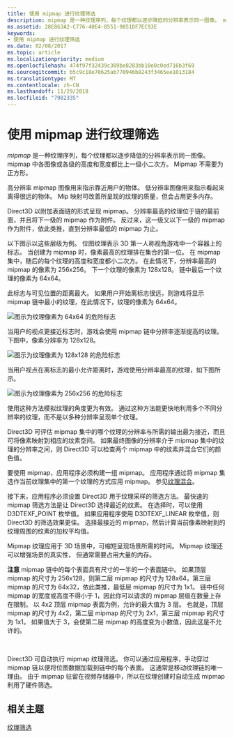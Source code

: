 ```yaml
---
title: 使用 mipmap 进行纹理筛选
description: mipmap 是一种纹理序列，每个纹理都以逐步降低的分辨率表示同一图像。 mipmap 中各图像或各级的高度和宽度都比上一级小二次方。
ms.assetid: 28E863A2-C776-40E4-8551-9851DF7EC93E
keywords:
- 使用 mipmap 进行纹理筛选
ms.date: 02/08/2017
ms.topic: article
ms.localizationpriority: medium
ms.openlocfilehash: 474f97f32439c389be8283bb10e0c0ed716b3f69
ms.sourcegitcommit: b5c9c18e70625ab770946b8243f3465ee1013184
ms.translationtype: MT
ms.contentlocale: zh-CN
ms.lasthandoff: 11/29/2018
ms.locfileid: "7982335"
---
```

# <a name="texture-filtering-with-mipmaps"></a>使用 mipmap 进行纹理筛选


*mipmap* 是一种纹理序列，每个纹理都以逐步降低的分辨率表示同一图像。 mipmap 中各图像或各级的高度和宽度都比上一级小二次方。 Mipmap 不需要为正方形。

高分辨率 mipmap 图像用来指示靠近用户的物体。 低分辨率图像用来指示看起来离得很远的物体。 Mip 映射可改善所呈现的纹理的质量，但会占用更多内存。

Direct3D 以附加表面链的形式呈现 mipmap。 分辨率最高的纹理位于链的最前面，并且将下一级的 mipmap 作为附件。 反过来，这一级又以下一级的 mipmap 作为附件，依此类推，直到分辨率最低的 mipmap 为止。

以下图示以这些层级为例。 位图纹理表示 3D 第一人称视角游戏中一个容器上的标志。 当创建为 mipmap 时，像素最高的纹理排在集合的第一位。 在 mipmap 集中，随后的每个纹理的高度和宽度都小二次方。 在此情况下，分辨率最高的 mipmap 的像素为 256x256。 下一个纹理的像素为 128x128。 链中最后一个纹理的像素为 64x64。

此标志与可见位置的距离最大。 如果用户开始离标志很远，则游戏将显示 mipmap 链中最小的纹理，在此情况下，纹理的像素为 64x64。

![图示为纹理像素为 64x64 的危险标志](images/mip1.jpg)

当用户的视点更接近标志时，游戏会使用 mipmap 链中分辨率逐渐提高的纹理。 下图中，像素分辨率为 128x128。

![图示为纹理像素为 128x128 的危险标志](images/mip2.jpg)

当用户视点在离标志的最小允许距离时，游戏使用分辨率最高的纹理，如下图所示。

![图示为纹理像素为 256x256 的危险标志](images/mip3.jpg)

使用这种方法模拟纹理的角度更为有效。 通过这种方法能更快地利用多个不同分辨率的纹理，而不是以多种分辨率呈现单个纹理。

Direct3D 可评估 mipmap 集中的哪个纹理的分辨率与所需的输出最为接近，而且可将像素映射到相应的纹素空间。 如果最终图像的分辨率介于 mipmap 集中的纹理的分辨率之间，则 Direct3D 可以检查两个 mipmap 中的纹素并混合它们的颜色值。

要使用 mipmap，应用程序必须构建一组 mipmap。 应用程序通过将 mipmap 集选作当前纹理集中的第一个纹理的方式应用 mipmap。 参见[纹理混合](texture-blending.md)。

接下来，应用程序必须设置 Direct3D 用于纹理采样的筛选方法。 最快速的 mipmap 筛选方法是让 Direct3D 选择最近的纹素。 在选择时，可以使用 D3DTEXF\_POINT 枚举值。 如果应用程序使用 D3DTEXF\_LINEAR 枚举值，则 Direct3D 的筛选效果更佳。 选择最接近的 mipmap，然后计算当前像素映射到的纹理周围的纹素的加权平均值。

Mipmap 纹理应用于 3D 场景中，可缩短呈现场景所需的时间。 Mipmap 纹理还可以增强场景的真实性， 但通常需要占用大量的内存。

**注意** mipmap 链中的每个表面具有尺寸的一半的一个表面链中。 如果顶层 mipmap 的尺寸为 256x128，则第二层 mipmap 的尺寸为 128x64，第三层 mipmap 的尺寸为 64x32，依此类推，最低层 mipmap 的尺寸为 1x1。 链中任何 mipmap 的宽度或高度不得小于 1，因此你可以请求的 mipmap 层级在数量上存在限制。 以 4x2 顶层 mipmap 表面为例，允许的最大值为 3 层。 也就是，顶层 mipmap 的尺寸为 4x2，第二层 mipmap 的尺寸为 2x1，第三层 mipmap 的尺寸为 1x1。 如果值大于 3，会使第二层 mipmap 的高度变为小数值，因此这是不允许的。

 

Direct3D 可自动执行 mipmap 纹理筛选。 你可以通过应用程序，手动穿过 mipmap 链以便将位图数据加载到链中的每个表面。 这通常是移动纹理链的唯一理由。 由于 mipmap 驻留在视频存储器中，所以在纹理创建时自动生成 mipmap 利用了硬件筛选。

## <a name="span-idrelated-topicsspanrelated-topics"></a><span id="related-topics"></span>相关主题


[纹理筛选](texture-filtering.md)

 

 





